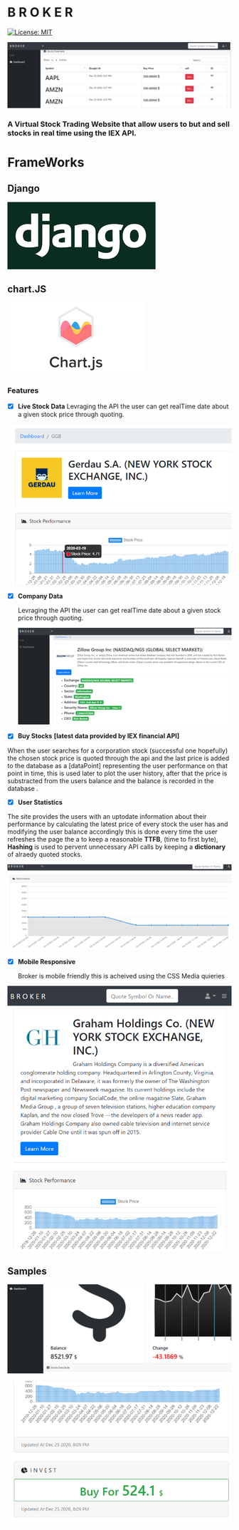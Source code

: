 # B R O K E R
[![License: MIT](https://img.shields.io/badge/License-MIT-yellow.svg)](https://opensource.org/licenses/MIT)


![Alt text](broker/images/scrshots/3.png?raw=true "Title")

### A Virtual Stock Trading Website that allow users to but and sell stocks in real time using the IEX API.


# FrameWorks

## Django

![Alt text](broker/images/scrshots/djngo.png?raw=true "Title") 

## chart.JS 

![Alt text](broker/images/scrshots/chrt.png?raw=true "Title")





### Features
- [x] **Live Stock Data**
    Levraging the API the user can get realTime date about a given stock price through quoting.


![Alt text](broker/images/scrshots/6.png?raw=true "Title")

- [x] **Company Data**

    Levraging the API the user can get realTime date about a given stock price through quoting.
    
    
    ![Alt text](broker/images/scrshots/4.png?raw=true "Title")

- [x] **Buy Stocks** **[latest data provided by IEX financial API]**

When the user searches for a corporation stock (successful one hopefully) the chosen stock price is quoted through the api and the last price is added to the database as a [dataPoint] representing the user performance on that point in time, this is used later to plot the user history, after that the price is substracted from the users balance and the balance is recorded in the database .
  
- [x] **User Statistics** 

The site provides the users with an uptodate information about their performance by calculating the latest price of every stock the user has and modifying the user balance accordingly this is done every time the user refreshes the page the a to keep a reasonable **TTFB**, (time to first byte), **Hashing** is used to pervent unnecessary API calls
by keeping a **dictionary** of alraedy quoted stocks.


![Alt text](broker/images/scrshots/5.png?raw=true "Title")



- [x] **Mobile Responsive** 

    Broker is mobile friendly this is acheived using the CSS Media quieries
    
    
![Alt text](broker/images/scrshots/7.png?raw=true "Title")


## Samples

![Alt text](broker/images/scrshots/2.png?raw=true "Title")


![Alt text](broker/images/scrshots/8.png?raw=true "Title")


